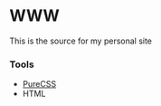 # WWW
This is the source for my personal site

### Tools
- [PureCSS](https://purecss.io/customize/)
- HTML
